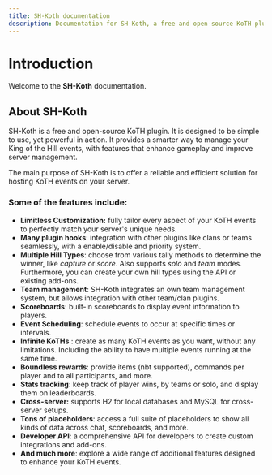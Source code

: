 ```yaml
---
title: SH-Koth documentation
description: Documentation for SH-Koth, a free and open-source KoTH plugin.
---
```

# Introduction
Welcome to the **SH-Koth** documentation.

## About SH-Koth
SH-Koth is a free and open-source KoTH plugin. It is designed to be simple to use,
yet powerful in action. It provides a smarter way to manage your King of the Hill events,
with features that enhance gameplay and improve server management.

The main purpose of SH-Koth is to offer a reliable and efficient solution for hosting KoTH events on your server.

### Some of the features include:
- **Limitless Customization:** fully tailor every aspect of your KoTH events to perfectly match your server's unique needs.
- **Many plugin hooks**: integration with other plugins like clans or teams seamlessly, with a enable/disable and priority system.
- **Multiple Hill Types**: choose from various tally methods to determine the winner, like _capture_ or _score_. Also supports
    _solo_ and _team_ modes. Furthermore, you can create your own hill types using the API or existing add-ons.
- **Team management**: SH-Koth integrates an own team management system, but allows integration with other team/clan plugins.
- **Scoreboards**: built-in scoreboards to display event information to players.
- **Event Scheduling**: schedule events to occur at specific times or intervals.
- **Infinite KoTHs** : create as many KoTH events as you want, without any limitations. Including the ability to have multiple
    events running at the same time.
- **Boundless rewards**: provide items (nbt supported), commands per player and to all participants, and more.
- **Stats tracking**: keep track of player wins, by teams or solo, and display them on leaderboards.
- **Cross-server:** supports H2 for local databases and MySQL for cross-server setups.
- **Tons of placeholders**: access a full suite of placeholders to show all kinds of data across chat, scoreboards, and more.
- **Developer API**: a comprehensive API for developers to create custom integrations and add-ons.
- **And much more**: explore a wide range of additional features designed to enhance your KoTH events.